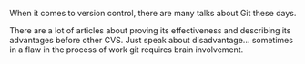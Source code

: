 When it comes to version control, there are many talks  about Git these days.

There are a lot of articles about proving its effectiveness and describing its advantages before other CVS.
 Just speak about disadvantage... sometimes  in a flaw in the process of work git requires brain involvement.